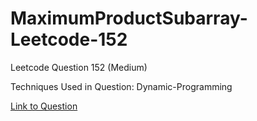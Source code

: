 # MaximumProductSubarray-Leetcode-152

Leetcode Question 152 (Medium)

Techniques Used in Question:
Dynamic-Programming

[Link to Question](https://leetcode.com/problems/maximum-product-subarray/)
